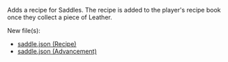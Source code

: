 Adds a recipe for Saddles. The recipe is added to the player's recipe book once they collect a piece of Leather.

New file(s):
- [saddle.json (Recipe)](../src/data/prime_tweaks/recipes/saddle.json)
- [saddle.json (Advancement)](../src/data/prime_tweaks/advancements/recipes/misc/saddle.json)

